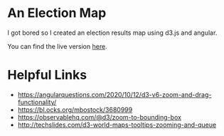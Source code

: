 # An Election Map

I got bored so I created an election results map using d3.js and angular.

You can find the live version [here]().

# Helpful Links
- https://angularquestions.com/2020/10/12/d3-v6-zoom-and-drag-functionality/
- https://bl.ocks.org/mbostock/3680999
- https://observablehq.com/@d3/zoom-to-bounding-box
- http://techslides.com/d3-world-maps-tooltips-zooming-and-queue

